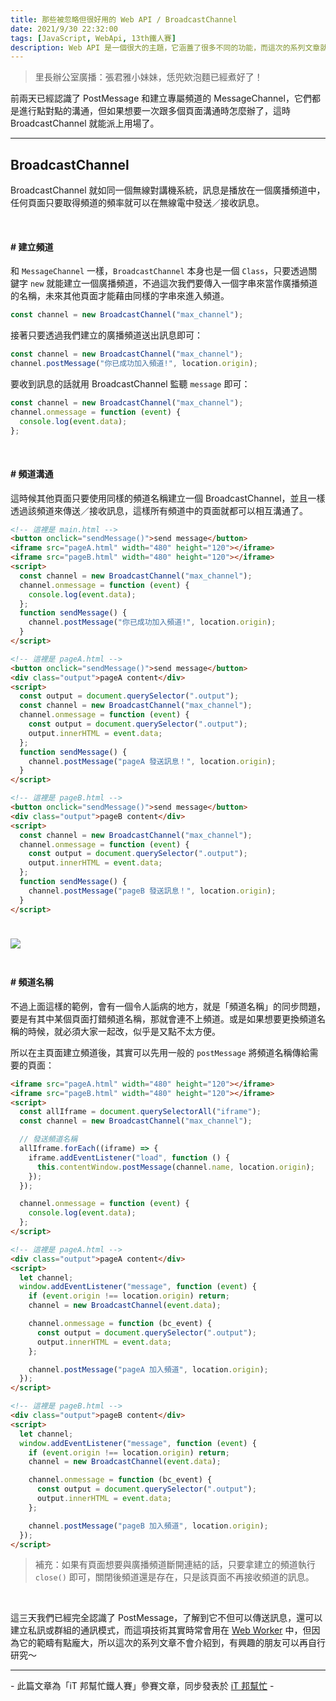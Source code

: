 ```yaml
---
title: 那些被忽略但很好用的 Web API / BroadcastChannel
date: 2021/9/30 22:32:00
tags: [JavaScript, WebApi, 13th鐵人賽]
description: Web API 是一個很大的主題，它涵蓋了很多不同的功能，而這次的系列文章就是想要介紹那些深埋在 window 裡，你不曾發覺或是常常遺忘的 API，或許在你開發網頁的過程中有遇過一些特殊需求，當下雖然用了一些管用手法解決，但看完這次的系列文章，你可能會有新的靈感或發現。
---
```


> 里長辦公室廣播：張君雅小妹妹，恁兜欸泡麵已經煮好了！

前兩天已經認識了 PostMessage 和建立專屬頻道的 MessageChannel，它們都是進行點對點的溝通，但如果想要一次跟多個頁面溝通時怎麼辦了，這時 BroadcastChannel 就能派上用場了。

---

## BroadcastChannel

BroadcastChannel 就如同一個無線對講機系統，訊息是播放在一個廣播頻道中，任何頁面只要取得頻道的頻率就可以在無線電中發送／接收訊息。

<br/>

#### # 建立頻道

和 `MessageChannel` 一樣，`BroadcastChannel` 本身也是一個 `Class`，只要透過關鍵字 `new` 就能建立一個廣播頻道，不過這次我們要傳入一個字串來當作廣播頻道的名稱，未來其他頁面才能藉由同樣的字串來進入頻道。

```javascript
const channel = new BroadcastChannel("max_channel");
```

接著只要透過我們建立的廣播頻道送出訊息即可：

```javascript
const channel = new BroadcastChannel("max_channel");
channel.postMessage("你已成功加入頻道!", location.origin);
```

要收到訊息的話就用 BroadcastChannel 監聽 `message` 即可：

```javascript
const channel = new BroadcastChannel("max_channel");
channel.onmessage = function (event) {
  console.log(event.data);
};
```

<br/>

#### # 頻道溝通

這時候其他頁面只要使用同樣的頻道名稱建立一個 BroadcastChannel，並且一樣透過該頻道來傳送／接收訊息，這樣所有頻道中的頁面就都可以相互溝通了。

```html
<!-- 這裡是 main.html -->
<button onclick="sendMessage()">send message</button>
<iframe src="pageA.html" width="480" height="120"></iframe>
<iframe src="pageB.html" width="480" height="120"></iframe>
<script>
  const channel = new BroadcastChannel("max_channel");
  channel.onmessage = function (event) {
    console.log(event.data);
  };
  function sendMessage() {
    channel.postMessage("你已成功加入頻道!", location.origin);
  }
</script>
```

```html
<!-- 這裡是 pageA.html -->
<button onclick="sendMessage()">send message</button>
<div class="output">pageA content</div>
<script>
  const output = document.querySelector(".output");
  const channel = new BroadcastChannel("max_channel");
  channel.onmessage = function (event) {
    const output = document.querySelector(".output");
    output.innerHTML = event.data;
  };
  function sendMessage() {
    channel.postMessage("pageA 發送訊息！", location.origin);
  }
</script>
```

```html
<!-- 這裡是 pageB.html -->
<button onclick="sendMessage()">send message</button>
<div class="output">pageB content</div>
<script>
  const channel = new BroadcastChannel("max_channel");
  channel.onmessage = function (event) {
    const output = document.querySelector(".output");
    output.innerHTML = event.data;
  };
  function sendMessage() {
    channel.postMessage("pageB 發送訊息！", location.origin);
  }
</script>
```

<img src="/img/content/webApi-17/broadcast.gif" style="margin: 24px auto;" />

<br/>

#### # 頻道名稱

不過上面這樣的範例，會有一個令人詬病的地方，就是「頻道名稱」的同步問題，要是有其中某個頁面打錯頻道名稱，那就會連不上頻道。或是如果想要更換頻道名稱的時候，就必須大家一起改，似乎是又點不太方便。

所以在主頁面建立頻道後，其實可以先用一般的 `postMessage` 將頻道名稱傳給需要的頁面：

```html
<iframe src="pageA.html" width="480" height="120"></iframe>
<iframe src="pageB.html" width="480" height="120"></iframe>
<script>
  const allIframe = document.querySelectorAll("iframe");
  const channel = new BroadcastChannel("max_channel");

  // 發送頻道名稱
  allIframe.forEach((iframe) => {
    iframe.addEventListener("load", function () {
      this.contentWindow.postMessage(channel.name, location.origin);
    });
  });

  channel.onmessage = function (event) {
    console.log(event.data);
  };
</script>
```

```html
<!-- 這裡是 pageA.html -->
<div class="output">pageA content</div>
<script>
  let channel;
  window.addEventListener("message", function (event) {
    if (event.origin !== location.origin) return;
    channel = new BroadcastChannel(event.data);

    channel.onmessage = function (bc_event) {
      const output = document.querySelector(".output");
      output.innerHTML = event.data;
    };

    channel.postMessage("pageA 加入頻道", location.origin);
  });
</script>
```

```html
<!-- 這裡是 pageB.html -->
<div class="output">pageB content</div>
<script>
  let channel;
  window.addEventListener("message", function (event) {
    if (event.origin !== location.origin) return;
    channel = new BroadcastChannel(event.data);

    channel.onmessage = function (bc_event) {
      const output = document.querySelector(".output");
      output.innerHTML = event.data;
    };

    channel.postMessage("pageB 加入頻道", location.origin);
  });
</script>
```

> 補充：如果有頁面想要與廣播頻道斷開連結的話，只要拿建立的頻道執行 `close()` 即可，關閉後頻道還是存在，只是該頁面不再接收頻道的訊息。

<br/>

這三天我們已經完全認識了 PostMessage，了解到它不但可以傳送訊息，還可以建立私訊或群組的通訊模式，而這項技術其實時常會用在 [Web Worker](https://developer.mozilla.org/zh-TW/docs/Web/API/Web_Workers_API/Using_web_workers) 中，但因為它的範疇有點龐大，所以這次的系列文章不會介紹到，有興趣的朋友可以再自行研究～

---

\- 此篇文章為「iT 邦幫忙鐵人賽」參賽文章，同步發表於 [iT 邦幫忙](https://ithelp.ithome.com.tw/articles/10276437) -
